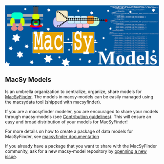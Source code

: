 
![macsy-models banner](https://github.com/macsy-models/.github/blob/main/profile/logo_macsymodels.png "MacSy Models")
## MacSy Models

Is an umbrella organization to centralize, organize, share models for [MacSyFinder](https://github.com/gem-pasteur/macsyfinder).
The models in macsy-models can be easily managed using the macsydata tool (shipped with macsyfinder).

If you are a macsyfinder modeler, you are encouraged to share your models through macsy-models (see [Contribution guidelines](../CONTRIBUTING.md)). This will ensure an easy and broad distribution of your models for MacSyFinder! 

For more details on how to create a package of data models for MacSyFinder, see [macsyfinder documentation](https://macsyfinder.readthedocs.io/en/latest/modeler_guide/index.html)

If you already have a package that you want to share with the MacSyFinder community, ask for a new macsy-model repository by [openning a new issue](https://github.com/macsy-models/.github/issues/new?assignees=bneron%2C+saphia&labels=ask+for+new+repository&template=ask-for-new-repos.md&title=%5BNew+Repos%5D).


<!--

**Here are some ideas to get you started:**

🙋‍♀️ A short introduction - what is your organization all about?
🌈 Contribution guidelines - how can the community get involved?
👩‍💻 Useful resources - where can the community find your docs? Is there anything else the community should know?
🍿 Fun facts - what does your team eat for breakfast?
🧙 Remember, you can do mighty things with the power of [Markdown](https://docs.github.com/github/writing-on-github/getting-started-with-writing-and-formatting-on-github/basic-writing-and-formatting-syntax)
-->
